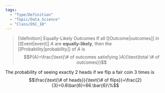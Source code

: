 ```yaml
---
tags:
  - "Type/Definition"
  - "Topic/Data_Science"
  - "Class/DSC_10"
---
```


> [!definition] Equally-Likely Outcomes
> If all [[Outcome|outcomes]] in [[Event|event]] $A$ are **equally-likely**, then the [[Probability|probability]] of $A$ is $$P(A)=\frac{\text{\# of outcomes satisfying }A}{\text{total \# of outcomes}}$$

The probability of seeing exactly 2 heads if we flip a fair coin 3 times is $$\frac{\text{\# of heads}}{\text{\# of flips}}=\frac{2}{3}=0.6\bar{6}=66.\bar{6}\%$$

